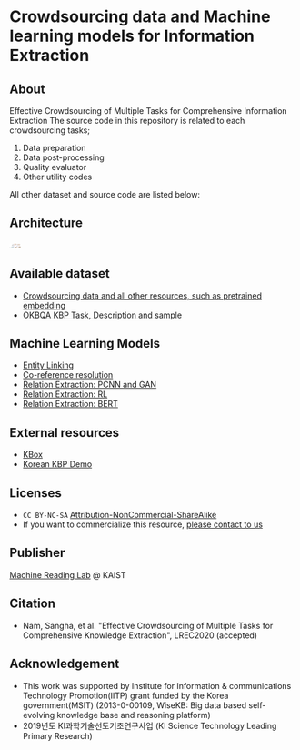 # Crowdsourcing data and Machine learning models for Information Extraction

## About
Effective Crowdsourcing of Multiple Tasks for Comprehensive Information Extraction
The source code in this repository is related to each crowdsourcing tasks;
1) Data preparation
2) Data post-processing
3) Quality evaluator
4) Other utility codes

All other dataset and source code are listed below:

## Architecture
<img src="./image/proc.png" alt="proc" style="width:20px;"/>

## Available dataset
* [Crowdsourcing data and all other resources, such as pretrained embedding](https://figshare.com/s/7367aeca244efae03068)
* [OKBQA KBP Task, Description and sample](https://github.com/machinereading/okbqa-7-task4)

## Machine Learning Models
* [Entity Linking](https://github.com/machinereading/eld-2018)
* [Co-reference resolution](https://github.com/machinereading/CR)
* [Relation Extraction: PCNN and GAN](https://github.com/machinereading/re-gan)
* [Relation Extraction: RL](https://github.com/machinereading/re-RL-Crowd)
* [Relation Extraction: BERT](https://github.com/machinereading/bert-ko-re/)

## External resources
* [KBox](http://kbox.kaist.ac.kr)
* [Korean KBP Demo](https://github.com/machinereading/wisekb-demo)

## Licenses
* `CC BY-NC-SA` [Attribution-NonCommercial-ShareAlike](https://creativecommons.org/licenses/by-nc-sa/2.0/)
* If you want to commercialize this resource, [please contact to us](http://mrlab.kaist.ac.kr/contact)

## Publisher
[Machine Reading Lab](http://mrlab.kaist.ac.kr/) @ KAIST

## Citation
* Nam, Sangha, et al. "Effective Crowdsourcing of Multiple Tasks for Comprehensive Knowledge Extraction", LREC2020 (accepted)

## Acknowledgement
* This work was supported by Institute for Information & communications Technology Promotion(IITP) grant funded by the Korea government(MSIT) (2013-0-00109, WiseKB: Big data based self-evolving knowledge base and reasoning platform)
* 2019년도 KI과학기술선도기초연구사업 (KI Science Technology Leading Primary Research)
